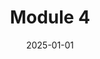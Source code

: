 ---
title: Module 4
linkTitle: Module 4
date: 2025-01-01
type: book
weight: 50
course_module: "true"
--- 